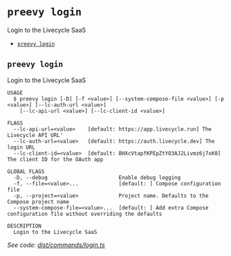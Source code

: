 `preevy login`
==============

Login to the Livecycle SaaS

* [`preevy login`](#preevy-login)

## `preevy login`

Login to the Livecycle SaaS

```
USAGE
  $ preevy login [-D] [-f <value>] [--system-compose-file <value>] [-p <value>] [--lc-auth-url <value>]
    [--lc-api-url <value>] [--lc-client-id <value>]

FLAGS
  --lc-api-url=<value>    [default: https://app.livecycle.run] The Livecycle API URL'
  --lc-auth-url=<value>   [default: https://auth.livecycle.dev] The login URL
  --lc-client-id=<value>  [default: BHXcVtapfKPEpZtYO3AJ2Livmz6j7xK0] The client ID for the OAuth app

GLOBAL FLAGS
  -D, --debug                       Enable debug logging
  -f, --file=<value>...             [default: ] Compose configuration file
  -p, --project=<value>             Project name. Defaults to the Compose project name
  --system-compose-file=<value>...  [default: ] Add extra Compose configuration file without overriding the defaults

DESCRIPTION
  Login to the Livecycle SaaS
```

_See code: [dist/commands/login.ts](https://github.com/livecycle/preevy/blob/v0.0.55/packages/cli/src/commands/login.ts)_
